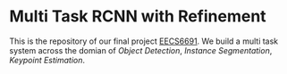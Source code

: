 # Multi Task RCNN with Refinement

This is the repository of our final project [EECS6691](https://courseworks2.columbia.edu/courses/125313). We build a multi task system across the domian of *Object Detection*, *Instance Segmentation*, *Keypoint Estimation*.
